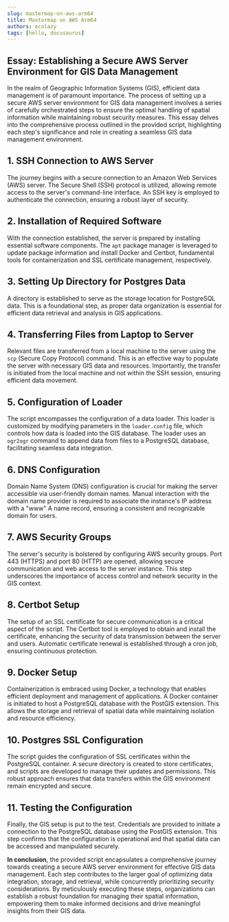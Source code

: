 ```yaml
---
slug: mastermap-on-aws-arm64
title: Mastermap on AWS Arm64
authors: ecolazy
tags: [hello, docusaurus]
---
```

## Essay: Establishing a Secure AWS Server Environment for GIS Data Management

In the realm of Geographic Information Systems (GIS), efficient data management is of paramount importance. The process of setting up a secure AWS server environment for GIS data management involves a series of carefully orchestrated steps to ensure the optimal handling of spatial information while maintaining robust security measures. This essay delves into the comprehensive process outlined in the provided script, highlighting each step's significance and role in creating a seamless GIS data management environment.

## 1. SSH Connection to AWS Server

The journey begins with a secure connection to an Amazon Web Services (AWS) server. The Secure Shell (SSH) protocol is utilized, allowing remote access to the server's command-line interface. An SSH key is employed to authenticate the connection, ensuring a robust layer of security.

## 2. Installation of Required Software

With the connection established, the server is prepared by installing essential software components. The `apt` package manager is leveraged to update package information and install Docker and Certbot, fundamental tools for containerization and SSL certificate management, respectively.

## 3. Setting Up Directory for Postgres Data

A directory is established to serve as the storage location for PostgreSQL data. This is a foundational step, as proper data organization is essential for efficient data retrieval and analysis in GIS applications.

## 4. Transferring Files from Laptop to Server

Relevant files are transferred from a local machine to the server using the `scp` (Secure Copy Protocol) command. This is an effective way to populate the server with necessary GIS data and resources. Importantly, the transfer is initiated from the local machine and not within the SSH session, ensuring efficient data movement.

## 5. Configuration of Loader

The script encompasses the configuration of a data loader. This loader is customized by modifying parameters in the `loader.config` file, which controls how data is loaded into the GIS database. The loader uses an `ogr2ogr` command to append data from files to a PostgreSQL database, facilitating seamless data integration.

## 6. DNS Configuration

Domain Name System (DNS) configuration is crucial for making the server accessible via user-friendly domain names. Manual interaction with the domain name provider is required to associate the instance's IP address with a "www" A name record, ensuring a consistent and recognizable domain for users.

## 7. AWS Security Groups

The server's security is bolstered by configuring AWS security groups. Port 443 (HTTPS) and port 80 (HTTP) are opened, allowing secure communication and web access to the server instance. This step underscores the importance of access control and network security in the GIS context.

## 8. Certbot Setup

The setup of an SSL certificate for secure communication is a critical aspect of the script. The Certbot tool is employed to obtain and install the certificate, enhancing the security of data transmission between the server and users. Automatic certificate renewal is established through a cron job, ensuring continuous protection.

## 9. Docker Setup

Containerization is embraced using Docker, a technology that enables efficient deployment and management of applications. A Docker container is initiated to host a PostgreSQL database with the PostGIS extension. This allows the storage and retrieval of spatial data while maintaining isolation and resource efficiency.

## 10. Postgres SSL Configuration

The script guides the configuration of SSL certificates within the PostgreSQL container. A secure directory is created to store certificates, and scripts are developed to manage their updates and permissions. This robust approach ensures that data transfers within the GIS environment remain encrypted and secure.

## 11. Testing the Configuration

Finally, the GIS setup is put to the test. Credentials are provided to initiate a connection to the PostgreSQL database using the PostGIS extension. This step confirms that the configuration is operational and that spatial data can be accessed and manipulated securely.

**In conclusion**, the provided script encapsulates a comprehensive journey towards creating a secure AWS server environment for effective GIS data management. Each step contributes to the larger goal of optimizing data integration, storage, and retrieval, while concurrently prioritizing security considerations. By meticulously executing these steps, organizations can establish a robust foundation for managing their spatial information, empowering them to make informed decisions and drive meaningful insights from their GIS data.

